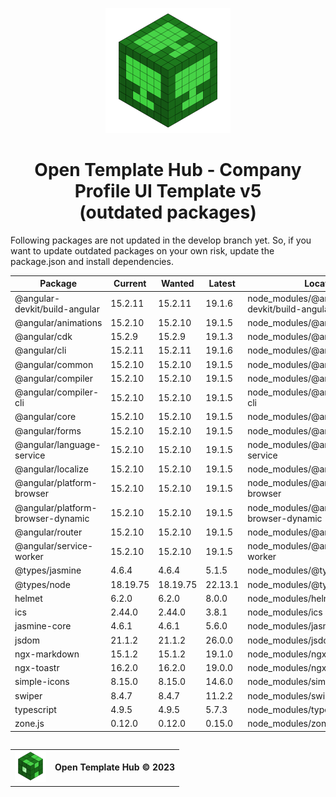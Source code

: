 <p align="center">
  <a href="https://opentemplatehub.com">
    <img src="https://raw.githubusercontent.com/open-template-hub/open-template-hub.github.io/master/assets/logo/ui/web-ui-logo.png" alt="Logo" width=200>
  </a>
</p>


<h1 align="center">
Open Template Hub - Company Profile UI Template v5
  <br/>
(outdated packages)
</h1>

Following packages are not updated in the develop branch yet. So, if you want to update outdated packages on your own risk, update the package.json and install dependencies.

| Package | Current | Wanted | Latest | Location |
| --- | --- | --- | --- | --- |
| @angular-devkit/build-angular | 15.2.11 | 15.2.11 | 19.1.6 | node_modules/@angular-devkit/build-angular |
| @angular/animations | 15.2.10 | 15.2.10 | 19.1.5 | node_modules/@angular/animations |
| @angular/cdk | 15.2.9 | 15.2.9 | 19.1.3 | node_modules/@angular/cdk |
| @angular/cli | 15.2.11 | 15.2.11 | 19.1.6 | node_modules/@angular/cli |
| @angular/common | 15.2.10 | 15.2.10 | 19.1.5 | node_modules/@angular/common |
| @angular/compiler | 15.2.10 | 15.2.10 | 19.1.5 | node_modules/@angular/compiler |
| @angular/compiler-cli | 15.2.10 | 15.2.10 | 19.1.5 | node_modules/@angular/compiler-cli |
| @angular/core | 15.2.10 | 15.2.10 | 19.1.5 | node_modules/@angular/core |
| @angular/forms | 15.2.10 | 15.2.10 | 19.1.5 | node_modules/@angular/forms |
| @angular/language-service | 15.2.10 | 15.2.10 | 19.1.5 | node_modules/@angular/language-service |
| @angular/localize | 15.2.10 | 15.2.10 | 19.1.5 | node_modules/@angular/localize |
| @angular/platform-browser | 15.2.10 | 15.2.10 | 19.1.5 | node_modules/@angular/platform-browser |
| @angular/platform-browser-dynamic | 15.2.10 | 15.2.10 | 19.1.5 | node_modules/@angular/platform-browser-dynamic |
| @angular/router | 15.2.10 | 15.2.10 | 19.1.5 | node_modules/@angular/router |
| @angular/service-worker | 15.2.10 | 15.2.10 | 19.1.5 | node_modules/@angular/service-worker |
| @types/jasmine | 4.6.4 | 4.6.4 | 5.1.5 | node_modules/@types/jasmine |
| @types/node | 18.19.75 | 18.19.75 | 22.13.1 | node_modules/@types/node |
| helmet | 6.2.0 | 6.2.0 | 8.0.0 | node_modules/helmet |
| ics | 2.44.0 | 2.44.0 | 3.8.1 | node_modules/ics |
| jasmine-core | 4.6.1 | 4.6.1 | 5.6.0 | node_modules/jasmine-core |
| jsdom | 21.1.2 | 21.1.2 | 26.0.0 | node_modules/jsdom |
| ngx-markdown | 15.1.2 | 15.1.2 | 19.1.0 | node_modules/ngx-markdown |
| ngx-toastr | 16.2.0 | 16.2.0 | 19.0.0 | node_modules/ngx-toastr |
| simple-icons | 8.15.0 | 8.15.0 | 14.6.0 | node_modules/simple-icons |
| swiper | 8.4.7 | 8.4.7 | 11.2.2 | node_modules/swiper |
| typescript | 4.9.5 | 4.9.5 | 5.7.3 | node_modules/typescript |
| zone.js | 0.12.0 | 0.12.0 | 0.15.0 | node_modules/zone.js |

<table align="right"><tr><td><a href="https://opentemplatehub.com"><img src="https://raw.githubusercontent.com/open-template-hub/open-template-hub.github.io/master/assets/logo/brand-logo.png" width="50px" alt="oth"/></a></td><td><b>Open Template Hub © 2023</b></td></tr></table>

